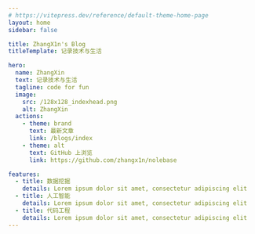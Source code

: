 ```yaml
---
# https://vitepress.dev/reference/default-theme-home-page
layout: home
sidebar: false

title: ZhangX1n's Blog
titleTemplate: 记录技术与生活

hero:
  name: ZhangXin
  text: 记录技术与生活
  tagline: code for fun
  image:
    src: /128x128_indexhead.png
    alt: ZhangXin
  actions:
    - theme: brand
      text: 最新文章
      link: /blogs/index
    - theme: alt
      text: GitHub 上浏览
      link: https://github.com/zhangx1n/nolebase

features:
  - title: 数据挖掘
    details: Lorem ipsum dolor sit amet, consectetur adipiscing elit
  - title: 人工智能
    details: Lorem ipsum dolor sit amet, consectetur adipiscing elit
  - title: 代码工程
    details: Lorem ipsum dolor sit amet, consectetur adipiscing elit
---
```


<HomePage />
